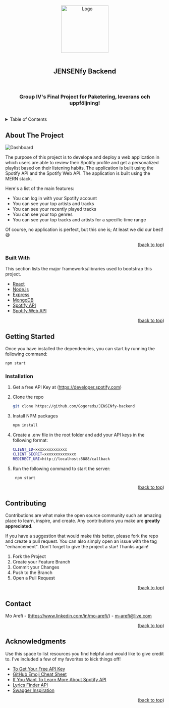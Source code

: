 <a name="readme-top"></a>

<!-- PROJECT LOGO -->

<br />
<div align="center">
    <img src="https://iili.io/64kT2p.png" alt="Logo" width="150" height="150">
  </a>
<br />
<br />
  <h2 align="center">JENSENfy Backend</h2>
<br />
  <h3 align="center">
    Group IV's Final Project for Paketering, leverans och uppföljning!
  </h3>
</div>
<br />

<!-- TABLE OF CONTENTS -->

<details>
  <summary>Table of Contents</summary>
  <ol>
    <li>
      <a href="#about-the-project">About The Project</a>
      <ul>
        <li><a href="#built-with">Built With</a></li>
      </ul>
    </li>
    <li>
      <a href="#getting-started">Getting Started</a>
      <ul>
        <li><a href="#prerequisites">Prerequisites</a></li>
        <li><a href="#installation">Installation</a></li>
      </ul>
    </li>
    <li><a href="#contributing">Contributing</a></li>
    <li><a href="#contact">Contact</a></li>
    <li><a href="#acknowledgments">Acknowledgments</a></li>
  </ol>
</details>

<!-- ABOUT THE PROJECT -->

## About The Project

<img src="https://iili.io/64LDl9.png" alt="Dashboard" >

The purpose of this project is to develope and deploy a web application in which users are able to review their Spotify profile and get a personalized playlist based on their listening habits. The application is built using the Spotify API and the Spotify Web API. The application is built using the MERN stack.

Here's a list of the main features:

- You can log in with your Spotify account
- You can see your top artists and tracks
- You can see your recently played tracks
- You can see your top genres
- You can see your top tracks and artists for a specific time range

Of course, no application is perfect, but this one is; At least we did our best!😅

<p align="right">(<a href="#readme-top">back to top</a>)</p>

### Built With

This section lists the major frameworks/libraries used to bootstrap this project.

- [React](https://reactjs.org/)
- [Node.js](https://nodejs.org/en/)
- [Express](https://expressjs.com/)
- [MongoDB](https://www.mongodb.com/)
- [Spotify API](https://developer.spotify.com/documentation/web-api/)
- [Spotify Web API](https://developer.spotify.com/documentation/web-api/)

<p align="right">(<a href="#readme-top">back to top</a>)</p>

<!-- GETTING STARTED -->

## Getting Started

Once you have installed the dependencies, you can start by running the following command:

```bash
npm start
```

### Installation

1. Get a free API Key at (https://developer.spotify.com)
2. Clone the repo
   ```sh
   git clone https://github.com/Gogoreds/JENSENfy-backend
   ```
3. Install NPM packages
   ```sh
   npm install
   ```
4. Create a .env file in the root folder and add your API keys in the following format:

   ```sh
   CLIENT_ID=xxxxxxxxxxxxxx
   CLIENT_SECRET=xxxxxxxxxxxxxx
   REDIRECT_URI=http://localhost:8888/callback
   ```

5. Run the following command to start the server:
   ```sh
    npm start
   ```

<p align="right">(<a href="#readme-top">back to top</a>)</p>

<!-- CONTRIBUTING -->

## Contributing

Contributions are what make the open source community such an amazing place to learn, inspire, and create. Any contributions you make are **greatly appreciated**.

If you have a suggestion that would make this better, please fork the repo and create a pull request. You can also simply open an issue with the tag "enhancement".
Don't forget to give the project a star! Thanks again!

1. Fork the Project
2. Create your Feature Branch
3. Commit your Changes
4. Push to the Branch
5. Open a Pull Request

<p align="right">(<a href="#readme-top">back to top</a>)</p>

<!-- CONTACT -->

## Contact

Mo Arefi - (https://www.linkedin.com/in/mo-arefi/) - m-arefi@live.com

<p align="right">(<a href="#readme-top">back to top</a>)</p>

<!-- ACKNOWLEDGMENTS -->

## Acknowledgments

Use this space to list resources you find helpful and would like to give credit to. I've included a few of my favorites to kick things off!

- [To Get Your Free API Key](https://developer.spotify.com/)
- [GitHub Emoji Cheat Sheet](https://www.webpagefx.com/tools/emoji-cheat-sheet)
- [If You Want To Learn More About Spotify API](https://www.npmjs.com/package/spotify-web-api-node)
- [Lyrics Finder API](https://www.npmjs.com/package/lyrics-finder)
- [Swagger Inspiration](https://petstore.swagger.io/)

<p align="right">(<a href="#readme-top">back to top</a>)</p>
